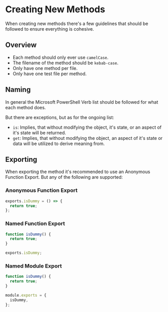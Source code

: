 # Creating New Methods

When creating new methods there's a few guidelines that should be followed to ensure everything is cohesive.

## Overview

- Each method should only ever use `camelCase`.
- The filename of the method should be `kebab-case`.
- Only have one method per file.
- Only have one test file per method.

## Naming

In general the Microsoft PowerShell Verb list should be followed for what each method does.

But there are exceptions, but as for the ongoing list:

- `is`: Implies, that without modifying the object, it's state, or an aspect of it's state will be returned.
- `get`: Implies, that without modifying the object, an aspect of it's state or data will be utilized to derive meaning from.

## Exporting

When exporting the method it's recommended to use an Anonymous Function Export. But any of the following are supported:

### Anonymous Function Export

```javascript
exports.isDummy = () => {
  return true;
};
```

### Named Function Export

```javascript
function isDummy() {
  return true;
}

exports.isDummy;
```

### Named Module Export

```javascript
function isDummy() {
  return true;
}

module.exports = {
  isDummy,
};
```

